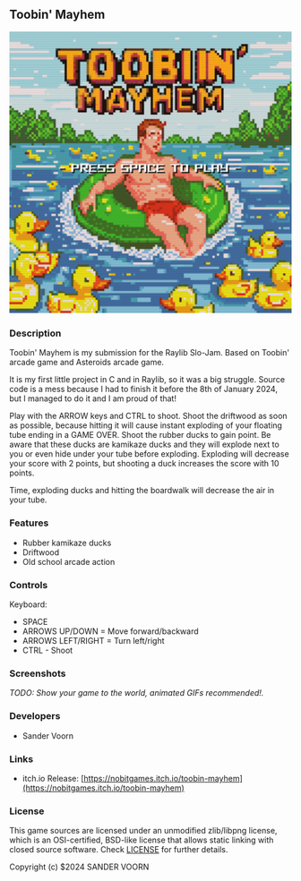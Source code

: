 ## Toobin' Mayhem

![Toobin' Mayhem](screenshots/screenshotTitle.png "$(Toobin' Mayhem)")

### Description

Toobin' Mayhem is my submission for the Raylib Slo-Jam. Based on Toobin' arcade game and Asteroids arcade game.

It is my first little project in C and in Raylib, so it was a big struggle. Source code is a mess because I had to finish it before the 8th of January 2024, but I managed to do it and I am proud of that!

Play with the ARROW keys and CTRL to shoot. Shoot the driftwood as soon as possible, because hitting it will cause instant exploding of your floating tube ending in a GAME OVER. Shoot the rubber ducks to gain point. Be aware that these ducks are kamikaze ducks and they will explode next to you or even hide under your tube before exploding. Exploding will decrease your score with 2 points, but shooting a duck increases the score with 10 points.

Time, exploding ducks and hitting the boardwalk will decrease the air in your tube.

### Features

 - Rubber kamikaze ducks
 - Driftwood
 - Old school arcade action

### Controls

Keyboard:
 - SPACE
 - ARROWS UP/DOWN = Move forward/backward
 - ARROWS LEFT/RIGHT = Turn left/right
 - CTRL - Shoot

### Screenshots

_TODO: Show your game to the world, animated GIFs recommended!._

### Developers

 - Sander Voorn 

### Links

 - itch.io Release: [https://nobitgames.itch.io/toobin-mayhem](https://nobitgames.itch.io/toobin-mayhem) 

### License

This game sources are licensed under an unmodified zlib/libpng license, which is an OSI-certified, BSD-like license that allows static linking with closed source software. Check [LICENSE](LICENSE) for further details.

Copyright (c) $2024 SANDER VOORN
